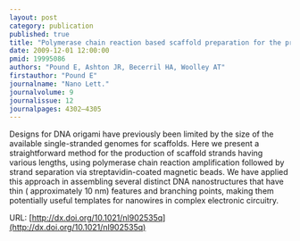 ```yaml
---
layout: post
category: publication
published: true
title: "Polymerase chain reaction based scaffold preparation for the production of thin, branched DNA origami nanostructures of arbitrary sizes"
date: 2009-12-01 12:00:00
pmid: 19995086
authors: "Pound E, Ashton JR, Becerril HA, Woolley AT"
firstauthor: "Pound E"
journalname: "Nano Lett."
journalvolume: 9
journalissue: 12
journalpages: 4302–4305
---
```


Designs for DNA origami have previously been limited by the size of the available single-stranded genomes for scaffolds. Here we present a straightforward method for the production of scaffold strands having various lengths, using polymerase chain reaction amplification followed by strand separation via streptavidin-coated magnetic beads. We have applied this approach in assembling several distinct DNA nanostructures that have thin ( approximately 10 nm) features and branching points, making them potentially useful templates for nanowires in complex electronic circuitry.

URL: [http://dx.doi.org/10.1021/nl902535q](http://dx.doi.org/10.1021/nl902535q)

